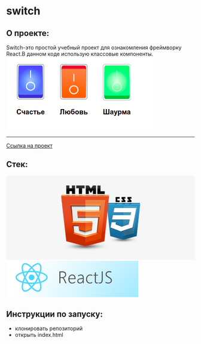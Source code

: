 # switch

## О проекте: 
Switch-это простой учебный проект для ознакомления фреймворку React.В данном коде использую классовые компоненты.
![](switch.png)
****

[Ссылка на проект](https://pavelcydep.github.io/switch/)

## Стек:
![](htmlcss.png)
![](react.png)
## Инструкции по запуску:
- клонировать репозиторий
- открыть index.html

